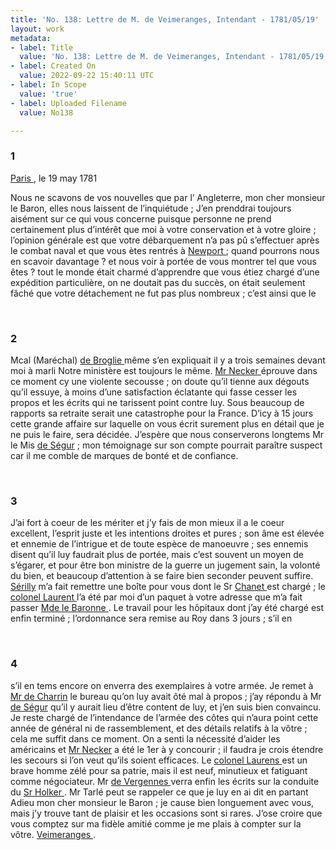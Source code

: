 ```yaml
---
title: 'No. 138: Lettre de M. de Veimeranges, Intendant - 1781/05/19'
layout: work
metadata:
- label: Title
  value: 'No. 138: Lettre de M. de Veimeranges, Intendant - 1781/05/19'
- label: Created On
  value: 2022-09-22 15:40:11 UTC
- label: In Scope
  value: 'true'
- label: Uploaded Filename
  value: No138

---
```

<div class="pages">
<div id="page-32573050">
<h3><a name="page-32573050">1</a></h3>
<div class="page-content">
<p><a href="../subjects/32163017" title="Paris, France"> Paris </a>, le 19 may 1781</p>
<p>Nous ne scavons de vos nouvelles que par <span class="line-break"> </span>l’ Angleterre, mon cher monsieur le Baron, <span class="line-break"> </span>elles nous laissent de l’inquiétude ; <span class="line-break"> </span>J’en prenddrai toujours aisément sur ce qui <span class="line-break"> </span>vous concerne puisque personne ne <span class="line-break"> </span>prend certainement plus d’intérêt que <span class="line-break"> </span>moi à votre conservation et à votre <span class="line-break"> </span>gloire ; l’opinion générale est que <span class="line-break"> </span>votre débarquement n’a pas pû s’effectuer <span class="line-break"> </span>après le combat naval et que vous <span class="line-break"> </span>ètes rentrés à <a href="../subjects/32162914" title="Newport, Rhode Island"> Newport </a> ; quand <span class="line-break"> </span>pourrons nous en scavoir davantage ? <span class="line-break"> </span>et nous voir à portée de vous montrer <span class="line-break"> </span>tel que vous êtes ? tout le monde <span class="line-break"> </span>était charmé d’apprendre que vous <span class="line-break"> </span>étiez chargé d’une expédition <span class="line-break"> </span>particulière, on ne doutait pas du <span class="line-break"> </span>succès, on était seulement fâché que <span class="line-break"> </span>votre détachement ne fut pas plus <span class="line-break"> </span>nombreux ; c’est ainsi que le </p>
</div>
</div>
<br />
<div id="page-32573051">
<h3><a name="page-32573051">2</a></h3>
<div class="page-content">
<p>Mcal (Maréchal) <a href="../subjects/32163030" title="Victor François de Broglie, 2nd Duke of Broglie; 1718-1804"> de Broglie </a> même s’en <span class="line-break"> </span>expliquait il y a trois semaines <span class="line-break"> </span>devant moi à marli <span class="line-break"> </span>Notre ministère est toujours le <span class="line-break"> </span>même. <a href="../subjects/32166529" title="Jacques Necker; 1732-1804"> Mr Necker </a> éprouve dans <span class="line-break"> </span>ce moment cy une violente <span class="line-break"> </span>secousse ; on doute qu’il tienne aux <span class="line-break"> </span>dégouts qu’il essuye, à moins d’une <span class="line-break"> </span>satisfaction éclatante qui fasse <span class="line-break"> </span>cesser les propos et les écrits qui ne <span class="line-break"> </span>tarissent point contre luy. Sous <span class="line-break"> </span>beaucoup de rapports sa retraite <span class="line-break"> </span>serait une catastrophe pour la <span class="line-break"> </span>France. D’icy à 15 jours cette grande <span class="line-break"> </span>affaire sur laquelle on vous écrit <span class="line-break"> </span>surement plus en détail que je ne<span class="line-break"> </span>puis le faire, sera décidée. <span class="line-break"> </span>J’espère que nous conserverons longtems <span class="line-break"> </span>Mr le Mis <a href="../subjects/32163075" title="Philippe Henri, marquis de Ségur; 1724-1801">de Ségur</a> ; mon témoignage <span class="line-break"> </span>sur son compte pourrait paraître <span class="line-break"> </span>suspect car il me comble de <span class="line-break"> </span>marques de bonté et de confiance. </p>
</div>
</div>
<br />
<div id="page-32573052">
<h3><a name="page-32573052">3</a></h3>
<div class="page-content">
<p>J’ai fort à coeur de les mériter et j’y <span class="line-break"> </span>fais de mon mieux  il a le coeur <span class="line-break"> </span>excellent, l’esprit juste et les <span class="line-break"> </span>intentions droites et pures ; son âme <span class="line-break"> </span>est élevée et ennemie de l’intrigue <span class="line-break"> </span>et de toute espèce de manoeuvre ; ses <span class="line-break"> </span>ennemis disent qu’il luy faudrait <span class="line-break"> </span>plus de portée, mais c’est souvent <span class="line-break"> </span>un moyen de s’égarer, et pour <span class="line-break"> </span>être bon ministre de la guerre <span class="line-break"> </span>un jugement sain, la volonté <span class="line-break"> </span>du bien, et beaucoup d’attention à <span class="line-break"> </span>se faire bien seconder peuvent <span class="line-break"> </span>suffire. <span class="line-break"> </span><a href="../subjects/32163019" title=" Sérilly"> Sérilly</a> m’a fait remettre une <span class="line-break"> </span>boîte pour vous dont le Sr  <a href="../subjects/32163032" title=" Chanet "> Chanet </a> <span class="line-break"> </span>est chargé ; le <a href="../subjects/32163036" title="John Laurens; 1752-1782"> colonel Laurent </a> <span class="line-break"> </span>l’a été par moi d’un paquet <span class="line-break"> </span>à votre adresse que m’a fait <span class="line-break"> </span>passer <a href="../subjects/32163034" title=" Gabrielle Marguerite de Bourdon; 1737-1804"> Mde le Baronne </a>. <span class="line-break"> </span>Le travail pour les hôpitaux dont j’ay été <span class="line-break"> </span>chargé est enfin terminé ; l’ordonnance sera <span class="line-break"> </span>remise au Roy dans 3 jours ; s’il en </p>
</div>
</div>
<br />
<div id="page-32573053">
<h3><a name="page-32573053">4</a></h3>
<div class="page-content">
<p>s’il en tems encore on enverra des <span class="line-break"> </span>exemplaires à votre armée. Je <span class="line-break"> </span>remet à <a href="../subjects/32163035" title=" Mr de Charrin"> Mr de Charrin</a> le bureau <span class="line-break"> </span>qu’on luy avait ôté mal à propos ; <span class="line-break"> </span>j’ay répondu à Mr <a href="../subjects/32163075" title="Philippe Henri, marquis de Ségur; 1724-1801">de Ségur</a> qu’il y <span class="line-break"> </span>aurait lieu d’être content de luy, <span class="line-break"> </span>et j’en suis bien convaincu. <span class="line-break"> </span>Je reste chargé de l’intendance de <span class="line-break"> </span>l’armée des côtes qui n’aura point <span class="line-break"> </span>cette année de général ni de <span class="line-break"> </span>rassemblement, et des détails <span class="line-break"> </span>relatifs à la vôtre ; cela me <span class="line-break"> </span>suffit dans ce moment. <span class="line-break"> </span>On a senti la nécessité d’aider <span class="line-break"> </span>les américains et <a href="../subjects/32166529" title="Jacques Necker; 1732-1804"> Mr Necker</a> a <span class="line-break"> </span>été le 1er à y concourir ; il faudra <span class="line-break"> </span>je crois étendre les secours si l’on veut qu’ils soient efficaces. Le <span class="line-break"> </span><a href="../subjects/32163036" title="John Laurens; 1752-1782"> colonel Laurens </a>  est un brave homme <span class="line-break"> </span>zélé pour sa patrie, mais il est <span class="line-break"> </span>neuf, minutieux et fatiguant <span class="line-break"> </span>comme négociateur. <span class="line-break"> </span>Mr <a href="../subjects/32163037" title="Charles Gravier de Vergennes; 1719-1787"> de Vergennes </a> verra enfin les écrits <span class="line-break"> </span>sur la conduite du <a href="../subjects/32163038" title=" Sr Holker "> Sr Holker </a>. Mr <span class="line-break"> </span>Tarlé peut se rappeler ce que je luy <span class="line-break"> </span>en ai dit en partant Adieu mon <span class="line-break"> </span>cher monsieur le Baron ; je cause bien longuement <span class="line-break"> </span>avec vous, mais j’y trouve tant de plaisir et les <span class="line-break"> </span>occasions sont si rares. J’ose croire que vous <span class="line-break"> </span>comptez sur ma fidèle amitié comme je me plais à compter sur la vôtre. <span class="line-break"> </span><a href="../subjects/32163039" title="Gabriel-Claude Palteau de Veimerange; 1738-1794"> Veimeranges </a>. </p>
</div>
</div>
<br />
</div>

